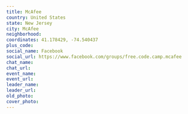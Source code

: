 ```yaml
---
title: McAfee
country: United States
state: New Jersey
city: McAfee
neighborhood: 
coordinates: 41.178429, -74.540437
plus_code:
social_name: Facebook
social_url: https://www.facebook.com/groups/free.code.camp.mcafee
chat_name:
chat_url:
event_name:
event_url:
leader_name:
leader_url:
old_photo: 
cover_photo:
---
```


